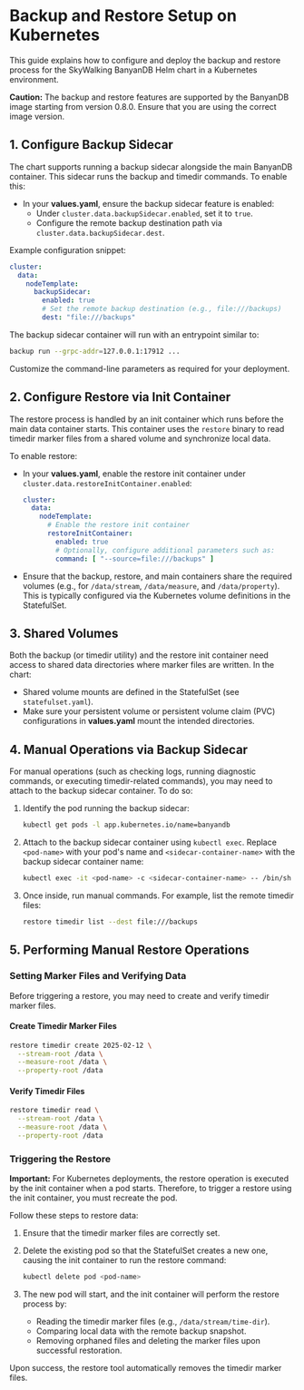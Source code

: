 # Backup and Restore Setup on Kubernetes

This guide explains how to configure and deploy the backup and restore process for the SkyWalking BanyanDB Helm chart in a Kubernetes environment.

**Caution:** The backup and restore features are supported by the BanyanDB image starting from version 0.8.0. Ensure that you are using the correct image version.

## 1. Configure Backup Sidecar

The chart supports running a backup sidecar alongside the main BanyanDB container. This sidecar runs the backup and timedir commands. To enable this:

- In your **values.yaml**, ensure the backup sidecar feature is enabled:
  - Under `cluster.data.backupSidecar.enabled`, set it to `true`.
  - Configure the remote backup destination path via `cluster.data.backupSidecar.dest`.

Example configuration snippet:

```yaml
cluster:
  data:
    nodeTemplate:
      backupSidecar:
        enabled: true
        # Set the remote backup destination (e.g., file:///backups)
        dest: "file:///backups"
```

The backup sidecar container will run with an entrypoint similar to:

```sh
backup run --grpc-addr=127.0.0.1:17912 ...
```

Customize the command-line parameters as required for your deployment.

## 2. Configure Restore via Init Container

The restore process is handled by an init container which runs before the main data container starts. This container uses the `restore` binary to read timedir marker files from a shared volume and synchronize local data.

To enable restore:

- In your **values.yaml**, enable the restore init container under `cluster.data.restoreInitContainer.enabled`:

  ```yaml
  cluster:
    data:
      nodeTemplate:
        # Enable the restore init container
        restoreInitContainer:
          enabled: true
          # Optionally, configure additional parameters such as:
          command: [ "--source=file:///backups" ]
  ```

- Ensure that the backup, restore, and main containers share the required volumes (e.g., for `/data/stream`, `/data/measure`, and `/data/property`). This is typically configured via the Kubernetes volume definitions in the StatefulSet.

## 3. Shared Volumes

Both the backup (or timedir utility) and the restore init container need access to shared data directories where marker files are written. In the chart:

- Shared volume mounts are defined in the StatefulSet (see `statefulset.yaml`).
- Make sure your persistent volume or persistent volume claim (PVC) configurations in **values.yaml** mount the intended directories.

## 4. Manual Operations via Backup Sidecar

For manual operations (such as checking logs, running diagnostic commands, or executing timedir-related commands), you may need to attach to the backup sidecar container. To do so:

1. Identify the pod running the backup sidecar:

   ```sh
   kubectl get pods -l app.kubernetes.io/name=banyandb
   ```

2. Attach to the backup sidecar container using `kubectl exec`. Replace `<pod-name>` with your pod's name and `<sidecar-container-name>` with the backup sidecar container name:

   ```sh
   kubectl exec -it <pod-name> -c <sidecar-container-name> -- /bin/sh
   ```

3. Once inside, run manual commands. For example, list the remote timedir files:

   ```sh
   restore timedir list --dest file:///backups
   ```

## 5. Performing Manual Restore Operations

### Setting Marker Files and Verifying Data

Before triggering a restore, you may need to create and verify timedir marker files.

#### Create Timedir Marker Files

```sh
restore timedir create 2025-02-12 \
  --stream-root /data \
  --measure-root /data \
  --property-root /data
```

#### Verify Timedir Files

```sh
restore timedir read \
  --stream-root /data \
  --measure-root /data \
  --property-root /data
```

### Triggering the Restore

**Important:** For Kubernetes deployments, the restore operation is executed by the init container when a pod starts. Therefore, to trigger a restore using the init container, you must recreate the pod.

Follow these steps to restore data:

1. Ensure that the timedir marker files are correctly set.
2. Delete the existing pod so that the StatefulSet creates a new one, causing the init container to run the restore command:

   ```sh
   kubectl delete pod <pod-name>
   ```

3. The new pod will start, and the init container will perform the restore process by:
   - Reading the timedir marker files (e.g., `/data/stream/time-dir`).
   - Comparing local data with the remote backup snapshot.
   - Removing orphaned files and deleting the marker files upon successful restoration.

Upon success, the restore tool automatically removes the timedir marker files.

